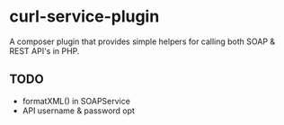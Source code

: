 # curl-service-plugin
A composer plugin that provides simple helpers for calling both SOAP &amp; REST API's in PHP.

## TODO 
* formatXML() in SOAPService
* API username & password opt
